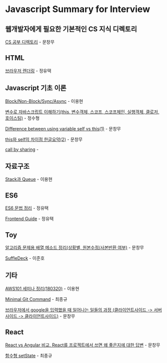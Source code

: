 # Javascript Summary for Interview

## 웹개발자에게 필요한 기본적인 CS 지식 디렉토리
[CS 공부 디렉토리](https://medium.com/@changmoomoon/%EC%9B%B9%EA%B0%9C%EB%B0%9C%EC%9E%90%EC%97%90%EA%B2%8C-%ED%95%84%EC%9A%94%ED%95%9C-%EA%B8%B0%EB%B3%B8%EC%A0%81%EC%9D%B8-cs%EC%A7%80%EC%8B%9D-%EB%94%94%EB%A0%89%ED%86%A0%EB%A6%AC-229033e76f3c) - 문창무

## HTML

[브라우저 렌더링](http://12bme.tistory.com/140) - 정유택

## Javascript 기초 이론
[Block/Non-Block/Sync/Async](http://lelumiere.tistory.com/14) - 이용현

[변수로 자바스크립트 이해하기(this, 변수객체, 스코프, 스코프체인, 실행객체, 클로저, 호이스팅)](http://yubylab.tistory.com/entry/%EC%9E%90%EB%B0%94%EC%8A%A4%ED%81%AC%EB%A6%BD%ED%8A%B8-%EB%B3%80%EC%88%98%EB%A1%9C-%EC%9E%90%EB%B0%94%EC%8A%A4%ED%81%AC%EB%A6%BD%ED%8A%B8-%EC%9D%B4%ED%95%B4%ED%95%98%EA%B8%B0) - 정수형

[Difference between using variable self vs this(1)](https://stackoverflow.com/questions/20210978/difference-between-using-variable-self-vs-this) - 문창무

[this와 self의 차이점 한글요약(2)](http://k9e4h.tistory.com/141) - 문창무

[call by sharing](https://github.com/milooy/TIL/blob/master/JavaScript/call-by-sharing.md) - 

## 자료구조

[Stack과 Queue](https://medium.com/@lyhlg0201/immersive-sprint-js-stack-queue-426ccfbdb602) - 이용현

## ES6

[ES6 문법 정리](http://itstory.tk/entry/JavaScript-ES6-%EB%AC%B8%EB%B2%95-%EC%A0%95%EB%A6%AC) - 정유택

[Frontend Guide](https://m.blog.naver.com/magnking/221149133410) - 정유택

## Toy
[알고리즘 문제용 배열 메소드 정리(상황별, 원본수정/사본반환 여부)](https://medium.com/@changmoomoon/javascript-%EB%B0%B0%EC%97%B4-%EB%A9%94%EC%86%8C%EB%93%9C-%EC%A0%95%EB%A6%AC-%EC%83%81%ED%99%A9%EB%B3%84-%EC%9B%90%EB%B3%B8%EC%88%98%EC%A0%95-%EC%82%AC%EB%B3%B8%EB%B0%98%ED%99%98-%EC%97%AC%EB%B6%80-7ac1285fa7ef) - 문창무

[SuffleDeck](https://enzoblogit.blogspot.kr/2018/01/toysuffledeckjs.html) - 이준호

## 기타
[AWS101 세미나 정리(180320)](https://medium.com/@lyhlg0201/aws-101-%EC%84%B8%EB%AF%B8%EB%82%98%EB%A5%BC-%EB%8B%A4%EB%85%80%EC%99%80%EC%84%9C-df540d225dc3) - 이용현

[Minimal Git Command](https://github.com/JaeYeopHan/Minimal_Git_command) - 최종규

[브라우저에서 google을 입력했을 때 일어나는 일들의 과정 (클라이언트사이드 -> 서버사이드 -> 클라이언트사이드)](https://github.com/alex/what-happens-when) - 문창무


## React

[React vs Angular 비교. React를 프로젝트에서 쓰면 왜 좋은지에 대한 답변](http://cyberx.tistory.com/142) - 문창무

[함수형 setState](https://www.vobour.com/%ED%95%A8%EC%88%98%ED%98%95-setstate%EA%B0%80-%EB%A6%AC%EC%95%A1%ED%8A%B8-react-%EC%9D%98-%EB%AF%B8%EB%9E%98%EC%9D%B4%EB%8B%A4-functiona) - 최종규
